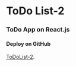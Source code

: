 # ToDo List-2
### ToDo App on React.js

#### Deploy on GitHub
[ToDoList-2](https://github.com/romarios1987/blog-js).

